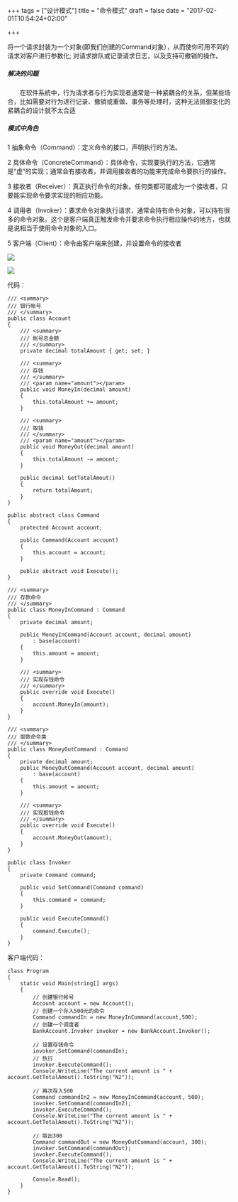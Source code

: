 +++
tags = ["设计模式"]
title = "命令模式"
draft = false
date = "2017-02-01T10:54:24+02:00"

+++



将一个请求封装为一个对象(即我们创建的Command对象），从而使你可用不同的请求对客户进行参数化; 对请求排队或记录请求日志，以及支持可撤销的操作。


##### 解决的问题

　　在软件系统中，行为请求者与行为实现者通常是一种紧耦合的关系，但某些场合，比如需要对行为进行记录、撤销或重做、事务等处理时，这种无法抵御变化的紧耦合的设计就不太合适


##### 模式中角色

1 抽象命令（Command）：定义命令的接口，声明执行的方法。

2 具体命令（ConcreteCommand）：具体命令，实现要执行的方法，它通常是“虚”的实现；通常会有接收者，并调用接收者的功能来完成命令要执行的操作。

3 接收者（Receiver）：真正执行命令的对象。任何类都可能成为一个接收者，只要能实现命令要求实现的相应功能。

4 调用者（Invoker）：要求命令对象执行请求，通常会持有命令对象，可以持有很多的命令对象。这个是客户端真正触发命令并要求命令执行相应操作的地方，也就是说相当于使用命令对象的入口。

5 客户端（Client）：命令由客户端来创建，并设置命令的接收者



![](http://i.imgur.com/CQT5Q4g.png)


![](http://i.imgur.com/jt7gW4u.png)



代码：


	/// <summary>
    /// 银行帐号
    /// </summary>
    public class Account
    {
        /// <summary>
        /// 帐号总金额
        /// </summary>
        private decimal totalAmount { get; set; }

        /// <summary>
        /// 存钱
        /// </summary>
        /// <param name="amount"></param>
        public void MoneyIn(decimal amount)
        {
            this.totalAmount += amount;
        }

        /// <summary>
        /// 取钱
        /// </summary>
        /// <param name="amount"></param>
        public void MoneyOut(decimal amount)
        {
            this.totalAmount -= amount;
        }

        public decimal GetTotalAmout()
        {
            return totalAmount;
        }
    }

    public abstract class Command
    {
        protected Account account;

        public Command(Account account)
        {
            this.account = account;
        }

        public abstract void Execute();
    }

    /// <summary>
    /// 存款命令
    /// </summary>
    public class MoneyInCommand : Command
    {
        private decimal amount;

        public MoneyInCommand(Account account, decimal amount)
            : base(account)
        {
            this.amount = amount;
        }

        /// <summary>
        /// 实现存钱命令
        /// </summary>
        public override void Execute()
        {
            account.MoneyIn(amount);
        }
    }

    /// <summary>
    /// 取款命令类
    /// </summary>
    public class MoneyOutCommand : Command
    {
        private decimal amount;
        public MoneyOutCommand(Account account, decimal amount)
            : base(account)
        {
            this.amount = amount;
        }

        /// <summary>
        /// 实现取钱命令
        /// </summary>
        public override void Execute()
        {
            account.MoneyOut(amount);
        }
    }

    public class Invoker
    {
        private Command command;

        public void SetCommand(Command command)
        {
            this.command = command;
        }

        public void ExecuteCommand()
        {
            command.Execute();
        }
    }




客户端代码：


	class Program
    {
        static void Main(string[] args)
        {
            // 创建银行帐号
            Account account = new Account();
            // 创建一个存入500元的命令
            Command commandIn = new MoneyInCommand(account,500);
            // 创建一个调度者
            BankAccount.Invoker invoker = new BankAccount.Invoker();

            // 设置存钱命令
            invoker.SetCommand(commandIn);
            // 执行
            invoker.ExecuteCommand();
            Console.WriteLine("The current amount is " + account.GetTotalAmout().ToString("N2"));

            // 再次存入500
            Command commandIn2 = new MoneyInCommand(account, 500);
            invoker.SetCommand(commandIn2);
            invoker.ExecuteCommand();
            Console.WriteLine("The current amount is " + account.GetTotalAmout().ToString("N2"));

            // 取出300
            Command commandOut = new MoneyOutCommand(account, 300);
            invoker.SetCommand(commandOut);
            invoker.ExecuteCommand();
            Console.WriteLine("The current amount is " + account.GetTotalAmout().ToString("N2"));

            Console.Read();
        }
    }